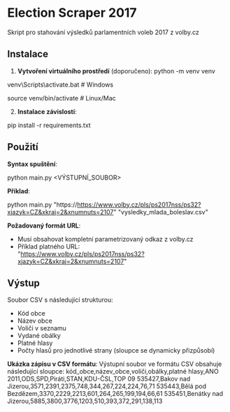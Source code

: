 # Election Scraper 2017

Skript pro stahování výsledků parlamentních voleb 2017 z volby.cz

## Instalace

1. **Vytvoření virtuálního prostředí** (doporučeno):
python -m venv venv

venv\Scripts\activate.bat # Windows

source venv/bin/activate # Linux/Mac

2. **Instalace závislostí**:

pip install -r requirements.txt

## Použití

**Syntax spuštění**:

python main.py <URL> <VÝSTUPNÍ_SOUBOR>

**Příklad**:

python main.py "https://https://www.volby.cz/pls/ps2017nss/ps32?xjazyk=CZ&xkraj=2&xnumnuts=2107" "vysledky_mlada_boleslav.csv"

**Požadovaný formát URL**:
- Musí obsahovat kompletní parametrizovaný odkaz z volby.cz
- Příklad platného URL:  
  "https://www.volby.cz/pls/ps2017nss/ps32?xjazyk=CZ&xkraj=2&xnumnuts=2107"

## Výstup

Soubor CSV s následující strukturou:
- Kód obce
- Název obce
- Voliči v seznamu
- Vydané obálky
- Platné hlasy
- Počty hlasů pro jednotlivé strany (sloupce se dynamicky přizpůsobí)

**Ukázka zápisu v CSV formátu**:
Výstupní soubor ve formátu CSV obsahuje následující sloupce:
kód_obce,název_obce,voliči,obálky,platné hlasy,ANO 2011,ODS,SPD,Piráti,STAN,KDU-ČSL,TOP 09
535427,Bakov nad Jizerou,3571,2391,2375,748,344,267,224,224,76,71
535443,Bělá pod Bezdězem,3370,2229,2213,601,264,265,199,194,66,61
535451,Benátky nad Jizerou,5885,3800,3776,1203,510,393,372,291,138,113



